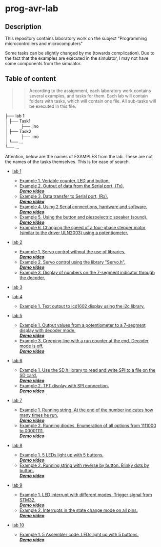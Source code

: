 # prog-avr-lab
## Description
This repository contains laboratory work on the subject 
"Programming microcontrollers and microcomputers"

Some tasks can be slightly changed by me (towards complication). Due to the fact that the examples are executed in the simulator, I may not have some components from the simulator.

## Table of content
>>According to the assignment, each laboratory work contains several examples, and tasks for 
>>them. Each lab will contain folders with tasks, which will contain one file. 
>>All sub-tasks will be executed in this file.

├── lab 1  
│   ├── Task1    
│&nbsp; &nbsp; &nbsp; &nbsp; &nbsp; &nbsp;├── .ino  
│   ├── Task2  
│&nbsp; &nbsp; &nbsp; &nbsp; &nbsp; &nbsp;├── .ino  
│   └── ...  
└── ...  

Attention, below are the names of EXAMPLES from the lab. These are not the names of the tasks themselves. This is for ease of search.
    
- [lab 1](https://github.com/Ivanchenko59/prog-avr-lab/tree/main/lab1)
    - [Example 1. Veriable counter, LED and button.](https://github.com/Ivanchenko59/prog-avr-lab/tree/main/lab1/Task1)
    - [Example 2. Output of data from the Serial port, (Tx).](https://github.com/Ivanchenko59/prog-avr-lab/tree/main/lab1/Task2)  
    _**[Demo video](https://youtu.be/pjQb2NrQ2GI)**_
    - [Example 3. Data transfer to Serial port, (Rx).](https://github.com/Ivanchenko59/prog-avr-lab/tree/main/lab1/Task3)  
    _**[Demo video](https://youtu.be/DCOrv95y7QU)**_
    - [Example 4. Using 2 Serial connections, hardware and software.](https://github.com/Ivanchenko59/prog-avr-lab/tree/main/lab1/Task4)  
    _**[Demo video](https://youtu.be/PnF7WLNBGiY)**_
    - [Example 5. Using the button and piezoelectric speaker (sound).](https://github.com/Ivanchenko59/prog-avr-lab/tree/main/lab1/Task5)  
    _**[Demo video](https://youtu.be/WAyk3myT4kY)**_
    - [Example 6. Changing the speed of a four-phase stepper motor (similar to the driver ULN2003) using a potentiometer.](https://github.com/Ivanchenko59/prog-avr-lab/tree/main/lab1/Task6)

- [lab 2](https://github.com/Ivanchenko59/prog-avr-lab/tree/main/lab2)
    - [Example 1. Servo control without the use of libraries.](https://github.com/Ivanchenko59/prog-avr-lab/tree/main/lab2/Task1)  
    _**[Demo video](https://youtu.be/h7xetrCC5TI)**_
    - [Example 2. Servo control using the library "Servo.h".](https://github.com/Ivanchenko59/prog-avr-lab/tree/main/lab2/Task2)  
    _**[Demo video](https://youtu.be/TpBWOQfw6fk)**_
    - [Example 3. Display of numbers on the 7-segment indicator through the decoder.](https://github.com/Ivanchenko59/prog-avr-lab/tree/main/lab2/Task3)  
    
- [lab 3](https://github.com/Ivanchenko59/prog-avr-lab/tree/main/lab3)

- [lab 4](https://github.com/Ivanchenko59/prog-avr-lab/tree/main/lab4)
    - [Example 1. Text output to lcd1602 display using the i2c library.](https://github.com/Ivanchenko59/prog-avr-lab/tree/main/lab4/Task1)
  
- [lab 5](https://github.com/Ivanchenko59/prog-avr-lab/tree/main/lab5)
    - [Example 1. Output values from a potentiometer to a 7-segment display with decoder mode.](https://github.com/Ivanchenko59/prog-avr-lab/tree/main/lab5/Task1)  
    _**[Demo video](https://youtu.be/_KRdGJKw7tk)**_
    - [Example 3. Creeping line with a run counter at the end. Decoder mode is off.](https://github.com/Ivanchenko59/prog-avr-lab/tree/main/lab5/Task3)  
    _**[Demo video](https://youtu.be/vlx8YaQytD0)**_


- [lab 6](https://github.com/Ivanchenko59/prog-avr-lab/tree/main/lab6)
    - [Example 1. Use the SD.h library to read and write SPI to a file on the SD card.](https://github.com/Ivanchenko59/prog-avr-lab/tree/main/lab6/Task1)  
    _**[Demo video](https://youtu.be/I0JMaFKoiXQ)**_
    - [Example 2. TFT display with SPI connection.](https://github.com/Ivanchenko59/prog-avr-lab/tree/main/lab6/Task2)  
    _**[Demo video](https://youtu.be/dpsEr2YzUG0)**_

- [lab 7](https://github.com/Ivanchenko59/prog-avr-lab/tree/main/lab7)
    - [Example 1. Running string. At the end of the number indicates how many times he run.](https://github.com/Ivanchenko59/prog-avr-lab/tree/main/lab7/Task1)  
    _**[Demo video](https://youtu.be/GUf45GnfNII)**_
    - [Example 2. Running diodes. Enumeration of all options from 1111000 to 00001111.](https://github.com/Ivanchenko59/prog-avr-lab/tree/main/lab7/Task2)  
    _**[Demo video](https://youtu.be/0bvK61JWpA4)**_
    
- [lab 8](https://github.com/Ivanchenko59/prog-avr-lab/tree/main/lab8)
    - [Example 1. 5 LEDs light up with 5 buttons.](https://github.com/Ivanchenko59/prog-avr-lab/tree/main/lab8/Task3)  
    _**[Demo video](https://youtu.be/sG0pK_2dQWI)**_
    - [Example 2. Running string with reverse by button. Blinky dots by button.](https://github.com/Ivanchenko59/prog-avr-lab/tree/main/lab8/Task5)  
    _**[Demo video](https://youtu.be/FLYm90wHbZA)**_

- [lab 9](https://github.com/Ivanchenko59/prog-avr-lab/tree/main/lab9)
    - [Example 1. LED interrupt with different modes. Trigger signal from STM32.](https://github.com/Ivanchenko59/prog-avr-lab/tree/main/lab9/Task1)  
    _**[Demo video](https://youtu.be/j64kwa_IB6E)**_
    - [Example 2. Interrupts in the state change mode on all pins.](https://github.com/Ivanchenko59/prog-avr-lab/tree/main/lab9/Task2)  
    _**[Demo video](https://youtu.be/KxbaqpRjzBY)**_

- [lab 10](https://github.com/Ivanchenko59/prog-avr-lab/tree/main/lab10)
    - [Example 1. 5 Assembler code. LEDs light up with 5 buttons.](https://github.com/Ivanchenko59/prog-avr-lab/tree/main/lab10/Task1)  
    _**[Demo video](https://youtu.be/FEcq-4mHVNg)**_
